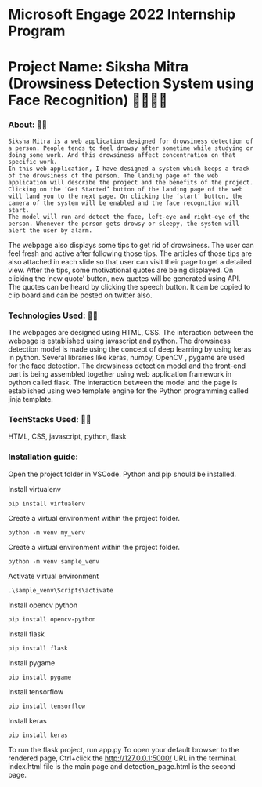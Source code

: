 # Microsoft Engage 2022 Internship Program
# Project Name: Siksha Mitra (Drowsiness Detection System using Face Recognition) 👩‍🎓👨‍🎓

### About: 📜📜
    Siksha Mitra is a web application designed for drowsiness detection of a person. People tends to feel drowsy after sometime while studying or doing some work. And this drowsiness affect concentration on that specific work.
    In this web application, I have designed a system which keeps a track of the drowsiness of the person. The landing page of the web application will describe the project and the benefits of the project. Clicking on the ‘Get Started’ button of the landing page of the web will land you to the next page. On clicking the ‘start’ button, the camera of the system will be enabled and the face recognition will start.
    The model will run and detect the face, left-eye and right-eye of the person. Whenever the person gets drowsy or sleepy, the system will alert the user by alarm. 
The webpage also displays some tips to get rid of drowsiness. The user can feel fresh and active after following those tips. The articles of those tips are also attached in each slide so that user can visit their page to get a detailed view. 
    After the tips, some motivational quotes are being displayed. On clicking the ‘new quote’ button, new quotes will be generated using API. The quotes can be heard by clicking the speech button. It can be copied to clip board and can be posted on twitter also. 

### Technologies Used: 👩‍💻
The webpages are designed using HTML, CSS. The interaction between the webpage is established using javascript and python. The drowsiness detection model is made using the concept of deep learning by using keras in python. Several libraries like keras, numpy, OpenCV , pygame are used for the face detection. The drowsiness detection model and the front-end part is being assembled together using web application framework in python called flask. The interaction between the model and the page is established using web template engine for the Python programming called jinja template.

### TechStacks Used: 👨‍💻
HTML, CSS, javascript, python, flask

### Installation guide:

Open the project folder in VSCode.
Python and pip should be installed.

Install virtualenv
```shell
pip install virtualenv
```
Create a virtual environment within the project folder.
```shell
python -m venv my_venv
```

Create a virtual environment within the project folder.
```shell
python -m venv sample_venv
```

Activate virtual environment
```shell
.\sample_venv\Scripts\activate
```

Install opencv python
```shell
pip install opencv-python
```

Install flask
```shell
pip install flask
```

Install pygame
```shell
pip install pygame
```

Install tensorflow
```shell
pip install tensorflow
```

Install keras
```shell
pip install keras
```


To run the flask project, run app.py
To open your default browser to the rendered page, Ctrl+click the http://127.0.0.1:5000/ URL in the terminal.
index.html file is the main page and detection_page.html is the second page.




